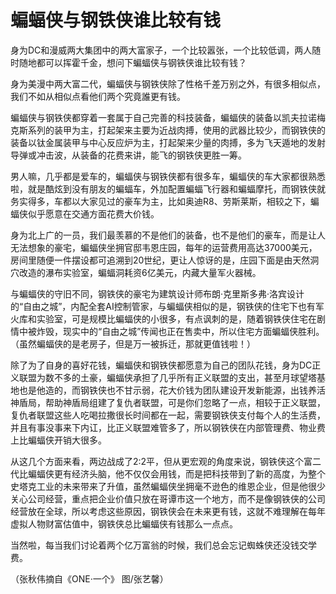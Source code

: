 # 蝙蝠侠与钢铁侠谁比较有钱

身为DC和漫威两大集团中的两大富家子，一个比较嚣张，一个比较低调，两人随时随地都可以挥霍千金，想问下蝙蝠侠与钢铁侠谁比较有钱？ 

身为美漫中两大富二代，蝙蝠侠与钢铁侠除了性格千差万别之外，有很多相似点，我们不如从相似点看他们两个究竟誰更有钱。 

蝙蝠侠与钢铁侠都穿着一套属于自己完善的科技装备，蝙蝠侠的装备以凯夫拉诺梅克斯系列的装甲为主，打起架来主要为近战肉搏，使用的武器比较少，而钢铁侠的装备以钛金属装甲与中心反应炉为主，打起架来少量的肉搏，多为飞天遁地的发射导弹或冲击波，从装备的花费来讲，能飞的钢铁侠更胜一筹。 

男人嘛，几乎都是爱车的，蝙蝠侠与钢铁侠都有很多车，蝙蝠侠的车大家都很熟悉啦，就是酷炫到没有朋友的蝙蝠车，外加配置蝙蝠飞行器和蝙蝠摩托，而钢铁侠就务实得多，车都以大家见过的豪车为主，比如奥迪R8、劳斯莱斯，相较之下，蝙蝠侠似乎愿意在交通方面花费大价钱。 

身为北上广的一员，我们最羡慕的不是他们的装备，也不是他们的豪车，而是让人无法想象的豪宅，蝙蝠侠坐拥官邸韦恩庄园，每年的运营费用高达37000美元，房间里随便一件摆设都可追溯到20世纪，更让人惊讶的是，庄园下面是由天然洞穴改造的瀑布实验室，蝙蝠洞耗资6亿美元，内藏大量军火器械。 

与蝙蝠侠的守旧不同，钢铁侠的豪宅为建筑设计师布朗·克里斯多弗·洛宾设计的“自由之城”，内配全套AI控制管家，与蝙蝠侠相似的是，钢铁侠的住宅下也有军火库和实验室，可是规模比蝙蝠侠的小很多，有点讽刺的是，随着钢铁侠住宅在剧情中被炸毁，现实中的“自由之城”传闻也正在售卖中，所以住宅方面蝙蝠侠胜利。（虽然蝙蝠侠的是老房子，但是万一被拆迁，那就更值钱啦！） 

除了为了自身的喜好花钱，蝙蝠侠和钢铁侠都愿意为自己的团队花钱，身为DC正义联盟为数不多的土豪，蝙蝠侠承担了几乎所有正义联盟的支出，甚至月球望塔基地也是他造的，而钢铁侠也不甘示弱，花大价钱为团队建设开发新能源，出钱养活神盾局，帮助神盾局组建了复仇者联盟，可是你们忽略了一点，相较于正义联盟，复仇者联盟这些人吃喝拉撒很长时间都在一起，需要钢铁侠支付每个人的生活费，并且有事没事来下内讧，比正义联盟难管多了，所以钢铁侠在内部管理费、物业费上比蝙蝠侠开销大很多。 

从这几个方面来看，两边战成了2∶2平，但从更宏观的角度来说，钢铁侠这个富二代比蝙蝠侠更有经济头脑，他不仅仅会用钱，而是把科技带到了新的高度，为整个史塔克工业的未来带来了升值，虽然蝙蝠侠坐拥毫不逊色的维恩企业，但是他很少关心公司经营，重点把企业价值只放在哥谭市这一个地方，而不是像钢铁侠的公司经营放在全球，所以考虑这些原因，钢铁侠会在未来更有钱，这就不难理解在每年虚拟人物财富估值中，钢铁侠总比蝙蝠侠有钱那么一点点。 

当然啦，每当我们讨论着两个亿万富翁的时候，我们总会忘记蜘蛛侠还没钱交学费。 

（张秋伟摘自《ONE·一个》 图/张艺馨）